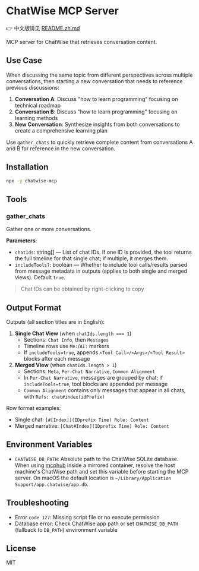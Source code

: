 # ChatWise MCP Server

👉 中文版请见 [README.zh.md](README.zh.md)

MCP server for ChatWise that retrieves conversation content.

## Use Case

When discussing the same topic from different perspectives across multiple conversations, then starting a new conversation that needs to reference previous discussions:

1. **Conversation A**: Discuss "how to learn programming" focusing on technical roadmap
2. **Conversation B**: Discuss "how to learn programming" focusing on learning methods
3. **New Conversation**: Synthesize insights from both conversations to create a comprehensive learning plan

Use `gather_chats` to quickly retrieve complete content from conversations A and B for reference in the new conversation.

## Installation

```bash
npx -y chatwise-mcp
```

## Tools

### gather_chats

Gather one or more conversations.

**Parameters**:

- `chatIds`: string[] — List of chat IDs. If one ID is provided, the tool returns the full timeline for that single chat; if multiple, it merges them.
- `includeTools?`: boolean — Whether to include tool calls/results parsed from message metadata in outputs (applies to both single and merged views). Default `true`.

> Chat IDs can be obtained by right-clicking to copy

## Output Format

Outputs (all section titles are in English):

1. **Single Chat View** (when `chatIds.length === 1`)
   - Sections: `Chat Info`, then `Messages`
   - Timeline rows use `Me:`/`AI:` markers
   - If `includeTools=true`, appends `<Tool Call>/<Args>/<Tool Result>` blocks after each message
2. **Merged View** (when `chatIds.length > 1`)
   - Sections: `Meta`, `Per-Chat Narrative`, `Common Alignment`
   - In `Per-Chat Narrative`, messages are grouped by chat; if `includeTools=true`, tool blocks are appended per message
   - `Common Alignment` contains only messages that appear in all chats, with `Refs: chat#index(idPrefix)`

Row format examples:
- Single chat: `[#[Index]](IDprefix Time) Role: Content`
- Merged narrative: `[Chat#Index](IDprefix Time) Role: Content`

## Environment Variables

- `CHATWISE_DB_PATH`: Absolute path to the ChatWise SQLite database. When using [mcphub](https://github.com/samanhappy/mcphub) inside a mirrored container, resolve the host machine's ChatWise path and set this variable before starting the MCP server. On macOS the default location is `~/Library/Application Support/app.chatwise/app.db`.

## Troubleshooting

- Error `code 127`: Missing script file or no execute permission
- Database error: Check ChatWise app path or set `CHATWISE_DB_PATH` (fallback to `DB_PATH`) environment variable

## License

MIT
